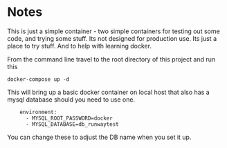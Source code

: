 # Notes

This is just a simple container - two simple containers  for testing out some code, and trying some stuff.
Its not designed for production use. Its just a place to try stuff. And to help with learning docker.

From the command line travel to the root directory of this project and run this 

`docker-compose up -d`

This will bring up a basic docker container on local host that also has a mysql database should you need to use one.

```
    environment:
      - MYSQL_ROOT_PASSWORD=docker
      - MYSQL_DATABASE=db_runwaytest
```

You can change these to adjust the DB name when you set it up.



